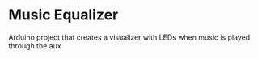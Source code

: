 # Music Equalizer
Arduino project that creates a visualizer with LEDs when music is played through the aux
